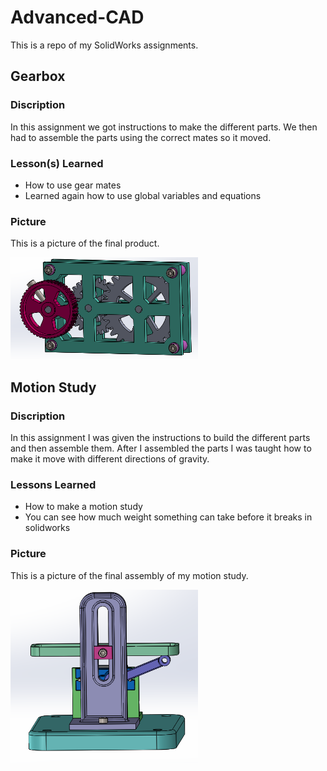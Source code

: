 # Advanced-CAD

This is a repo of my SolidWorks assignments.

## Gearbox

### Discription

In this assignment we got instructions to make the different parts. We then had to assemble the parts using the correct mates so it moved.

### Lesson(s) Learned

* How to use gear mates
* Learned again how to use global variables and equations 

### Picture

This is a picture of the final product.

<img src="Media/Gearbox.PNG" width="300">


## Motion Study


### Discription

In this assignment I was given the instructions to build the different parts and then assemble them. After I assembled the parts I was taught how to make it move with different directions of gravity.

### Lessons Learned

* How to make a motion study
* You can see how much weight something can take before it breaks in solidworks

### Picture

This is a picture of the final assembly of my motion study.

<img src="Media/MotionStudy.PNG" width="300">

